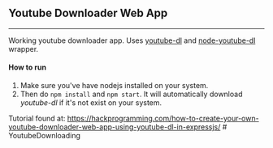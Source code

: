 ## Youtube Downloader Web App
-----------------------------
Working youtube downloader app. Uses [youtube-dl](https://rg3.github.io/youtube-dl/) and [node-youtube-dl](https://github.com/fent/node-youtube-dl) wrapper.

#### How to run
1. Make sure you've have nodejs installed on your system.
2. Then do `npm install` and `npm start`. It will automatically download *youtube-dl* if it's not exist on your system.

Tutorial found at: https://hackprogramming.com/how-to-create-your-own-youtube-downloader-web-app-using-youtube-dl-in-expressjs/
#   Y o u t u b e D o w n l o a d i n g  
 